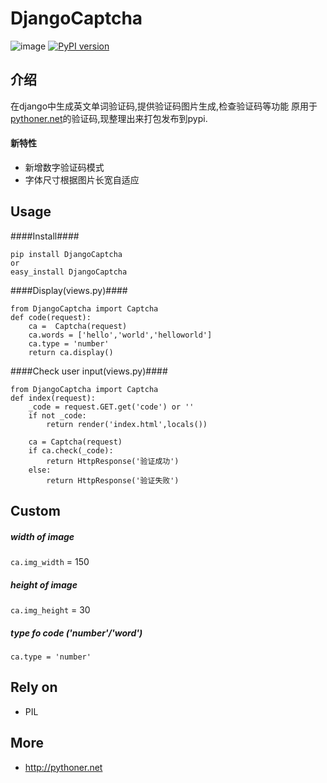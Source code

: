 DjangoCaptcha 
=======================

![image](https://travis-ci.org/tianyu0915/DjangoCaptcha.png)
[![PyPI version](https://badge.fury.io/py/DjangoCaptcha.png)](http://badge.fury.io/py/DjangoCaptcha)

介绍
----
在django中生成英文单词验证码,提供验证码图片生成,检查验证码等功能
原用于[pythoner.net](http://pythoner.net)的验证码,现整理出来打包发布到pypi.

#### 新特性
+ 新增数字验证码模式
+ 字体尺寸根据图片长宽自适应


Usage
---
####Install####
```
pip install DjangoCaptcha
or
easy_install DjangoCaptcha
```
####Display(views.py)####
```
from DjangoCaptcha import Captcha
def code(request):
    ca =  Captcha(request)
    ca.words = ['hello','world','helloworld']
    ca.type = 'number'
    return ca.display()
```

####Check user input(views.py)####
```
from DjangoCaptcha import Captcha
def index(request):
    _code = request.GET.get('code') or ''
    if not _code:
        return render('index.html',locals())

    ca = Captcha(request)
    if ca.check(_code):
        return HttpResponse('验证成功')
    else:
        return HttpResponse('验证失败')
```

Custom
-----
##### width of image
`ca.img_width` = 150
##### height of image 
`ca.img_height` = 30
##### type fo code ('number'/'word')
`ca.type = 'number'`

Rely on
----
+ PIL

More
----
+ <http://pythoner.net>
